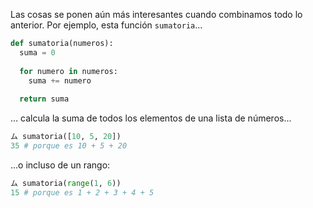 Las cosas se ponen aún más interesantes cuando combinamos todo lo anterior. Por ejemplo, esta función `sumatoria`...

```python
def sumatoria(numeros):
  suma = 0
  
  for numero in numeros: 
    suma += numero
    
  return suma
```

... calcula la suma de todos los elementos de una lista de números...

```python
ム sumatoria([10, 5, 20])
35 # porque es 10 + 5 + 20
```

...o incluso de un rango: 

```python
ム sumatoria(range(1, 6))
15 # porque es 1 + 2 + 3 + 4 + 5
```






